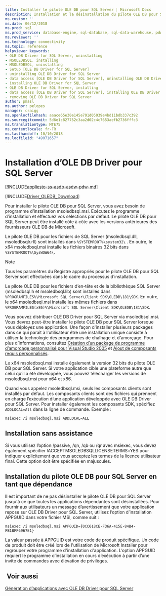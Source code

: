 ```yaml
---
title: Installer le pilote OLE DB pour SQL Server | Microsoft Docs
description: Installation et la désinstallation du pilote OLE DB pour SQL Server
ms.custom: ''
ms.date: 06/12/2018
ms.prod: sql
ms.prod_service: database-engine, sql-database, sql-data-warehouse, pdw
ms.reviewer: ''
ms.technology: connectivity
ms.topic: reference
helpviewer_keywords:
- OLE DB Driver for SQL Server, uninstalling
- MSOLEDBSQL, installing
- MSOLEDBSQL, uninstalling
- Setup [OLE DB Driver for SQL Server]
- uninstalling OLE DB Driver for SQL Server
- data access [OLE DB Driver for SQL Server], uninstalling OLE DB Driver for SQL Server
- installing OLE DB Driver for SQL Server
- OLE DB Driver for SQL Server, installing
- data access [OLE DB Driver for SQL Server], installing OLE DB Driver for SQL Server
- removing OLE DB Driver for SQL Server
author: pmasl
ms.author: pelopes
manager: craigg
ms.openlocfilehash: aaace65e30e145e701d05039e4bd11bdb337c392
ms.sourcegitcommit: 5d6e1c827752c3aa2d02c4c7653aefb2736fffc3
ms.translationtype: MTE75
ms.contentlocale: fr-FR
ms.lasthandoff: 10/10/2018
ms.locfileid: "49071657"
---
```

# <a name="installing-ole-db-driver-for-sql-server"></a>Installation d’OLE DB Driver pour SQL Server
[!INCLUDE[appliesto-ss-asdb-asdw-pdw-md](../../../includes/appliesto-ss-asdb-asdw-pdw-md.md)]

[!INCLUDE[Driver_OLEDB_Download](../../../includes/driver_oledb_download.md)]

Pour installer le pilote OLE DB pour SQL Server, vous avez besoin de programme d’installation msoledbsql.msi.
Exécutez le programme d’installation et effectuez vos sélections par défaut. Le pilote OLE DB pour SQL Server peut être installé côte à côte avec les versions antérieures des fournisseurs OLE DB de Microsoft.

Le pilote OLE DB pour les fichiers de SQL Server (msoledbsql.dll, msoledbsqlr.rll) sont installés dans `%SYSTEMROOT%\system32\` . En outre, le x64 msoledbsql.msi installe les fichiers binaires 32 bits dans `%SYSTEMROOT%\SysWOW64\`.

> [!NOTE]  
> Tous les paramètres du Registre appropriés pour le pilote OLE DB pour SQL Server sont effectuées dans le cadre du processus d’installation.  

Le pilote OLE DB pour les fichiers d’en-tête et de la bibliothèque SQL Server (msoledbsql.h et msoledbsql.lib) sont installés dans `%PROGRAMFILES%\Microsoft SQL Server\Client SDK\OLEDB\181\SDK`. En outre, le x64 msoledbsql.msi installe les mêmes fichiers dans `%PROGRAMFILES(x86)%\Microsoft SQL Server\Client SDK\OLEDB\181\SDK`.  

Vous pouvez distribuer OLE DB Driver pour SQL Server via msoledbsql.msi. Vous devrez peut-être installer le pilote OLE DB pour SQL Server lorsque vous déployez une application. Une façon d'installer plusieurs packages dans ce qui paraît à l'utilisateur être une installation unique consiste à utiliser la technologie des programmes de chaînage et d'amorçage. Pour plus d’informations, consultez [Création d’un package de programme d’amorçage personnalisé pour Visual Studio 2005](http://go.microsoft.com/fwlink/?LinkId=115667) et [Ajout de composants requis personnalisés](http://go.microsoft.com/fwlink/?LinkId=115668).  
  
Le x64 msoledbsql.msi installe également la version 32 bits du pilote OLE DB pour SQL Server. Si votre application cible une plateforme autre que celui qu’il a été développée, vous pouvez télécharger les versions de msoledbsql.msi pour x64 et x86.

Quand vous appelez msoledbsql.msi, seuls les composants clients sont installés par défaut. Les composants clients sont des fichiers qui prennent en charge l’exécution d’une application développée avec OLE DB Driver pour SQL Server. Pour installer également les composants SDK, spécifiez `ADDLOCAL=All` dans la ligne de commande. Exemple :  

`msiexec /i msoledbsql.msi ADDLOCAL=ALL`  

## <a name="silent-install"></a>Installation sans assistance  
 Si vous utilisez l’option /passive, /qn, /qb ou /qr avec msiexec, vous devez également spécifier IACCEPTMSOLEDBSQLLICENSETERMS=YES pour indiquer explicitement que vous acceptez les termes de la licence utilisateur final. Cette option doit être spécifiée en majuscules.  

## <a name="installing-ole-db-driver-for-sql-server-as-a-dependency"></a>Installation du pilote OLE DB pour SQL Server en tant que dépendance  
Il est important de ne pas désinstaller le pilote OLE DB pour SQL Server jusqu'à ce que toutes les applications dépendantes sont désinstallées. Pour fournir aux utilisateurs un message d’avertissement que votre application repose sur OLE DB Driver pour SQL Server, utilisez l’option d’installation APPGUID dans votre fichier MSI, comme suit :  

 `msiexec /i msoledbsql.msi APPGUID={0CC618CE-F36A-415E-84B4-FB1BFF6967E1}`  

La valeur passée à APPGUID est votre code de produit spécifique. Un code de produit doit être créé lors de l'utilisation de Microsoft Installer pour regrouper votre programme d'installation d'application.
L’option APPGUID requiert le programme d’installation en cours d’exécution à partir d’une invite de commandes avec élévation de privilèges.

## <a name="see-also"></a> Voir aussi  
 [Génération d’applications avec OLE DB Driver pour SQL Server](../../oledb/applications/building-applications-with-oledb-driver-for-sql-server.md)   
